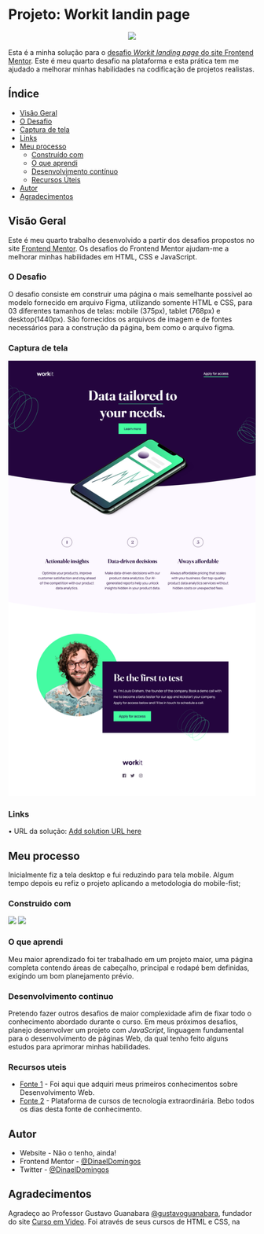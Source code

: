 # Projeto: Workit landin page

<p align="center">
<img loading="lazy" src="http://img.shields.io/static/v1?label=STATUS&message=FINALIZADO&color=RED&style=for-the-badge"/>
</p>

Esta é a minha solução para o [desafio *Workit landing page* do site Frontend Mentor](https://www.frontendmentor.io/challenges/workit-landing-page-2fYnyle5lu). Este é meu quarto desafio na plataforma e esta prática tem me ajudado a melhorar minhas habilidades na codificação de projetos realistas. 

## Índice 

- [Visão Geral](#visão-geral)
- [O Desafio](#o-desafio)
- [Captura de tela](#captura-de-tela)
- [Links](#links)
- [Meu processo](#meu-processo)
  - [Construído com](#construido-com)
  - [O que aprendi](#o-que-aprendi)
  - [Desenvolvimento contínuo](#desenvolvimento-continuo)
  - [Recursos Úteis](#recursos-uteis)
- [Autor](#autor)
- [Agradecimentos](#agradecimentos)

## Visão Geral
Este é meu quarto trabalho desenvolvido a partir dos desafios propostos no site [Frontend Mentor](https://www.frontendmentor.io/home). Os desafios do Frontend Mentor ajudam-me a melhorar minhas habilidades em HTML, CSS e JavaScript.

### O Desafio
O desafio consiste em construir uma página o mais semelhante possível ao modelo fornecido em arquivo Figma, utilizando somente HTML e CSS, para 03 diferentes tamanhos de telas: mobile (375px), tablet (768px) e desktop(1440px). São fornecidos os arquivos de imagem e de fontes necessários para a construção da página, bem como o arquivo figma.

### Captura de tela
![](./screenshot.png) 

### Links
•	URL da solução: [Add solution URL here](https://your-solution-url.com)

## Meu processo
Inicialmente fiz a tela desktop e fui reduzindo para tela mobile. Algum tempo depois eu refiz o projeto aplicando a metodologia do mobile-fist;
### Construido com
<img loading="lazy" src="https://img.shields.io/badge/FERRAMENTAS-HTMl5_,_CSS3_e_Flexbox-yellow">
<img loading="lazy" src="https://img.shields.io/badge/WORKFLOW-Mobile_First-blue">

### O que aprendi
Meu maior aprendizado foi ter trabalhado em um projeto maior, uma página completa contendo áreas de cabeçalho, principal e rodapé bem definidas, exigindo um bom planejamento prévio.  
### Desenvolvimento continuo

Pretendo fazer outros desafios de maior complexidade afim de fixar todo o conhecimento abordado durante o curso. Em meus próximos desafios, planejo desenvolver um projeto com *JavaScript*, linguagem fundamental para o desenvolvimento de páginas Web, da qual tenho feito alguns estudos para aprimorar minhas habilidades.

### Recursos uteis

- [Fonte 1](https://www.cursoemvideo.com) - Foi aqui que adquiri meus primeiros conhecimentos sobre Desenvolvimento Web.
- [Fonte 2](https://www.alura.com.br) - Plataforma de cursos de tecnologia extraordinária. Bebo todos os dias desta fonte de conhecimento.

## Autor

- Website - Não o tenho, ainda! 
- Frontend Mentor - [@DinaelDomingos](https://www.frontendmentor.io/profile/DinaelDomigos)
- Twitter - [@DinaelDomingos](https://www.twitter.com/DinaelDomingos)

## Agradecimentos
Agradeço ao Professor Gustavo Guanabara [@gustavoguanabara](https:/instagram.com/gustavoguanabara), fundador do site [Curso em Video](https://www.cursoemvideo.com). Foi através de seus cursos de HTML e CSS, na 

